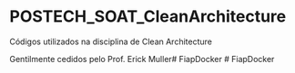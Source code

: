 # POSTECH_SOAT_CleanArchitecture
Códigos utilizados na disciplina de Clean Architecture 

Gentilmente cedidos pelo Prof. Erick Muller#   F i a p D o c k e r  
 #   F i a p D o c k e r  
 